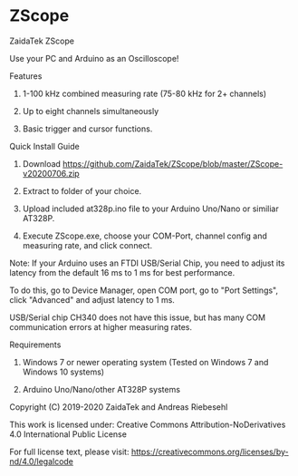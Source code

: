 # ZScope
ZaidaTek ZScope



Use your PC and Arduino as an Oscilloscope!



Features

1) 1-100 kHz combined measuring rate (75-80 kHz for 2+ channels)

2) Up to eight channels simultaneously

3) Basic trigger and cursor functions.



Quick Install Guide

1) Download https://github.com/ZaidaTek/ZScope/blob/master/ZScope-v20200706.zip

2) Extract to folder of your choice.

3) Upload included at328p.ino file to your Arduino Uno/Nano or similiar AT328P.

4) Execute ZScope.exe, choose your COM-Port, channel config and measuring rate, and click connect.

Note: If your Arduino uses an FTDI USB/Serial Chip, you need to adjust its latency from the default 16 ms to 1 ms for best performance.

To do this, go to Device Manager, open COM port, go to "Port Settings", click "Advanced" and adjust latency to 1 ms.

USB/Serial chip CH340 does not have this issue, but has many COM communication errors at higher measuring rates.



Requirements

1) Windows 7 or newer operating system (Tested on Windows 7 and Windows 10 systems)

2) Arduino Uno/Nano/other AT328P systems



Copyright (C) 2019-2020 ZaidaTek and Andreas Riebesehl

This work is licensed under: Creative Commons Attribution-NoDerivatives 4.0 International Public License

For full license text, please visit: https://creativecommons.org/licenses/by-nd/4.0/legalcode
